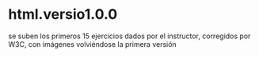 # html.versio1.0.0
se suben los primeros 15 ejercicios dados por el instructor, corregidos por W3C, con imágenes volviéndose la primera versión 
